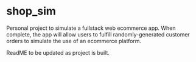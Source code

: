 # shop_sim

Personal project to simulate a fullstack web ecommerce app. When complete, the app will allow users to fulfill randomly-generated customer orders to simulate
the use of an ecommerce platform. 

ReadME to be updated as project is built. 
